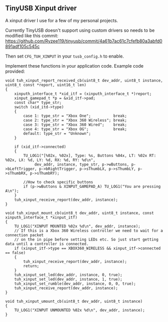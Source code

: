 ## TinyUSB Xinput driver

A xinput driver I use for a few of my personal projects.

Currently TinyUSB doesn't support using custom drivers so needs to be modified like this commit: https://github.com/Ryzee119/tinyusb/commit/4a61b7ac61c7cfefb80a3abfd0891adf105c545c

Then set `CFG_TUH_XINPUT` in your `tusb_config.h` to enable.

Implement these functions in your application code. Example code provided:
```
void tuh_xinput_report_received_cb(uint8_t dev_addr, uint8_t instance, uint8_t const *report, uint16_t len)
{
    xinputh_interface_t *xid_itf = (xinputh_interface_t *)report;
    xinput_gamepad_t *p = &xid_itf->pad;
    const char* type_str;
    switch (xid_itd->type)
    {
        case 1: type_str = "Xbox One";          break;
        case 2: type_str = "Xbox 360 Wireless"; break;
        case 3: type_str = "Xbox 360 Wired";    break;
        case 4: type_str = "Xbox OG";           break;
        default: type_str = "Unknown";
    }

    if (xid_itf->connected)
    {
        TU_LOG1("[%02x, %02x], Type: %s, Buttons %04x, LT: %02x RT: %02x, LX: %d, LY: %d, RX: %d, RY: %d\n",
             dev_addr, instance, type_str, p->wButtons, p->bLeftTrigger, p->bRightTrigger, p->sThumbLX, p->sThumbLY, p->sThumbRX, p->sThumbRY);

        //How to check specific buttons
        if (p->wButtons & XINPUT_GAMEPAD_A) TU_LOG1("You are pressing A\n");
    }
    tuh_xinput_receive_report(dev_addr, instance);
}

void tuh_xinput_mount_cb(uint8_t dev_addr, uint8_t instance, const xinputh_interface_t *xinput_itf)
{
    TU_LOG1("XINPUT MOUNTED %02x %d\n", dev_addr, instance);
    // If this is a Xbox 360 Wireless controller we need to wait for a connection packet
    // on the in pipe before setting LEDs etc. So just start getting data until a controller is connected.
    if (xinput_itf->type == XBOX360_WIRELESS && xinput_itf->connected == false)
    {
        tuh_xinput_receive_report(dev_addr, instance);
        return;
    }
    tuh_xinput_set_led(dev_addr, instance, 0, true);
    tuh_xinput_set_led(dev_addr, instance, 1, true);
    tuh_xinput_set_rumble(dev_addr, instance, 0, 0, true);
    tuh_xinput_receive_report(dev_addr, instance);
}

void tuh_xinput_umount_cb(uint8_t dev_addr, uint8_t instance)
{
    TU_LOG1("XINPUT UNMOUNTED %02x %d\n", dev_addr, instance);
}
```

